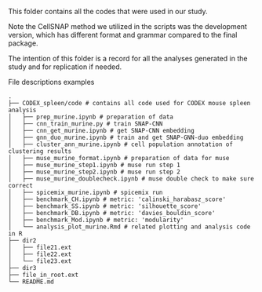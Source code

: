 This folder contains all the codes that were used in our study.

Note the CellSNAP method we utilized in the scripts was the development version, which has different format and grammar compared to the final package.

The intention of this folder is a record for all the analyses generated in the study and for replication if needed.

File descriptions examples
```
.
├── CODEX_spleen/code # contains all code used for CODEX mouse spleen analysis
│   ├── prep_murine.ipynb # preparation of data
│   ├── cnn_train_murine.py # train SNAP-CNN
│   ├── cnn_get_murine.ipynb # get SNAP-CNN embedding
│   ├── gnn_duo_murine.ipynb # train and get SNAP-GNN-duo embedding
│   ├── cluster_ann_murine.ipynb # cell population annotation of clustering results
│   ├── muse_murine_format.ipynb # preparation of data for muse
│   ├── muse_murine_step1.ipynb # muse run step 1
│   ├── muse_murine_step2.ipynb # muse run step 2
│   ├── muse_murine_doublecheck.ipynb # muse double check to make sure correct
│   ├── spicemix_murine.ipynb # spicemix run
│   ├── benchmark_CH.ipynb # metric: 'calinski_harabasz_score'
│   ├── benchmark_SS.ipynb # metric: 'silhouette_score'
│   ├── benchmark_DB.ipynb # metric: 'davies_bouldin_score'
│   ├── benchmark_Mod.ipynb # metric: 'modularity'
│   └── analysis_plot_murine.Rmd # related plotting and analysis code in R
├── dir2
│   ├── file21.ext
│   ├── file22.ext
│   └── file23.ext
├── dir3
├── file_in_root.ext
└── README.md

```
